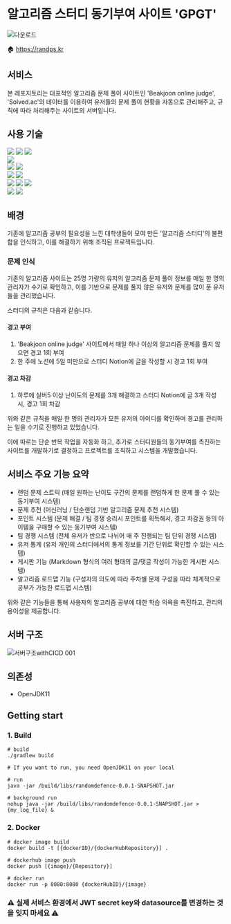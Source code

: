 
# 알고리즘 스터디 동기부여 사이트 'GPGT'
![다운로드](https://github.com/GPGT-Algorithm-Study/GPGT-Server/assets/44383895/542be3c3-72d2-42fc-a3de-edf5288d4c6b)

🏠 https://randps.kr

## 서비스

본 레포지토리는 대표적인 알고리즘 문제 풀이 사이트인 'Beakjoon online judge', 'Solved.ac'의 데이터를 이용하여 유저들의 문제 풀이 현황을 자동으로 관리해주고, 규칙에 따라 처리해주는 사이트의 서버입니다.


## 사용 기술

<img src="https://img.shields.io/badge/springboot-6DB33F?style=for-the-badge&logo=springboot&logoColor=white"> <img src="https://img.shields.io/badge/Spring Security-6DB33F?style=for-the-badge&logo=SpringSecurity&logoColor=white"> <img src="https://img.shields.io/badge/JAVA-007396?style=for-the-badge&logo=openjdk&logoColor=white"> <br>
<img src="https://img.shields.io/badge/JUnit5-25A162?style=for-the-badge&logo=JUnit5&logoColor=white"> <br>
<img src="https://img.shields.io/badge/Hibernate-59666C?style=for-the-badge&logo=Hibernate&logoColor=white"> <img src="https://img.shields.io/badge/mysql-4479A1?style=for-the-badge&logo=mysql&logoColor=white"> <br>
<img src="https://img.shields.io/badge/apache tomcat-F8DC75?style=for-the-badge&logo=apachetomcat&logoColor=white"> <img src="https://img.shields.io/badge/nginx-%23009639.svg?style=for-the-badge&logo=nginx&logoColor=white"> <br>
<img src="https://img.shields.io/badge/docker-%230db7ed.svg?style=for-the-badge&logo=docker&logoColor=white"> <img src="https://img.shields.io/badge/docker Compose-%230db7ed.svg?style=for-the-badge&logo=docker&logoColor=white"> <img src="https://img.shields.io/badge/github%20actions-%232671E5.svg?style=for-the-badge&logo=githubactions&logoColor=white"> <br>
<img src="https://img.shields.io/badge/Amazon%20EC2-FF9900?style=for-the-badge&logo=Amazon%20EC2&logoColor=white"> <img src="https://img.shields.io/badge/Amazon%20S3-569A31?style=for-the-badge&logo=Amazon%20S3&logoColor=white"> <br>


## 배경

기존에 알고리즘 공부의 필요성을 느낀 대학생들이 모여 만든 '알고리즘 스터디'의 불편함을 인식하고, 이를 해결하기 위해 조직된 프로젝트입니다.


### 문제 인식

기존의 알고리즘 사이트는 25명 가량의 유저의 알고리즘 문제 풀이 정보를 매일 한 명의 관리자가 수기로 확인하고, 이를 기반으로 문제를 풀지 않은 유저와 문제를 많이 푼 유저들을 관리했습니다.

스터디의 규칙은 다음과 같습니다.

#### 경고 부여
1. 'Beakjoon online judge' 사이트에서 매일 하나 이상의 알고리즘 문제를 풀지 않으면 경고 1회 부여
2. 한 주에 노션에 5일 미만으로 스터디 Notion에 글을 작성할 시 경고 1회 부여

#### 경고 차감
1. 하루에 실버5 이상 난이도의 문제를 3개 해결하고 스터디 Notion에 글 3개 작성 시, 경고 1회 차감

위와 같은 규칙을 매일 한 명의 관리자가 모든 유저의 아이디를 확인하며 경고를 관리하는 일을 수기로 진행하고 있었습니다.

이에 따르는 단순 반복 작업을 자동화 하고, 추가로 스터디원들의 동기부여를 촉진하는 사이트를 개발하기로 결정하고 프로젝트를 조직하고 시스템을 개발했습니다.


## 서비스 주요 기능 요약

- 랜덤 문제 스트릭 (매일 원하는 난이도 구간의 문제를 랜덤하게 한 문제 풀 수 있는 동기부여 시스템)
- 문제 추천 (머신러닝 / 단순랜덤 기반 알고리즘 문제 추천 시스템)
- 포인트 시스템 (문제 해결 / 팀 경쟁 승리시 포인트를 획득해서, 경고 차감권 등의 아이템을 구매할 수 있는 동기부여 시스템)
- 팀 경쟁 시스템 (전체 유저가 반으로 나뉘어 매 주 진행되는 팀 단위 경쟁 시스템)
- 유저 통계 (유저 개인의 스터디에서의 통계 정보를 기간 단위로 확인할 수 있는 시스템)
- 게시판 기능 (Markdown 형식의 여러 형태의 글/댓글 작성이 가능한 게시판 시스템)
- 알고리즘 로드맵 기능 (구성자의 의도에 따라 주차별 문제 구성을 따라 체계적으로 공부가 가능한 로드맵 시스템)

위와 같은 기능들을 통해 사용자의 알고리즘 공부에 대한 학습 의욕을 촉진하고, 관리의 용이성을 제공합니다.


## 서버 구조
![서버구조withCICD 001](https://github.com/GPGT-Algorithm-Study/GPGT-Server/assets/44383895/ec88733e-9304-4388-89aa-ea5b548bf575)



## 의존성
- OpenJDK11



## Getting start

### 1. Build
``` shell
# build
./gradlew build
```
``` shell
# If you want to run, you need OpenJDK11 on your local

# run
java -jar /build/libs/randomdefence-0.0.1-SNAPSHOT.jar

# background run
nohup java -jar /build/libs/randomdefence-0.0.1-SNAPSHOT.jar > {my_log_file} &
```

### 2. Docker
``` shell
# docker image build
docker build -t [{dockerID}/{dockerHubRepository}] .

# dockerhub image push
docker push [{image}/{Repository}]

# docker run
docker run -p 8080:8080 {dockerHubID}/{image}
```

### ⚠️ 실제 서비스 환경에서 JWT secret key와 datasource를 변경하는 것을 잊지 마세요 ⚠️
